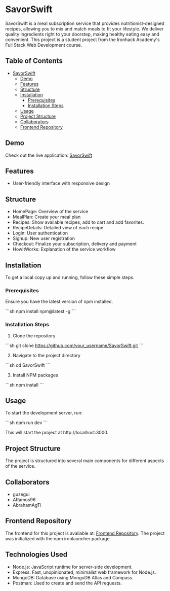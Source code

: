 # SavorSwift

SavorSwift is a meal subscription service that provides nutritionist-designed recipes, allowing you to mix and match meals to fit your lifestyle. We deliver quality ingredients right to your doorstep, making healthy eating easy and convenient. This project is a student project from the Ironhack Academy's Full Stack Web Development course.

## Table of Contents

- [SavorSwift](#savorswift)
  - [Demo](#demo)
  - [Features](#features)
  - [Structure](#structure)
  - [Installation](#installation)
    - [Prerequisites](#prerequisites)
    - [Installation Steps](#installation-steps)
  - [Usage](#usage)
  - [Project Structure](#project-structure)
  - [Collaborators](#collaborators)
  - [Frontend Repository](#frontend-repository)

## Demo

Check out the live application: [SavorSwift](https://savorswift.netlify.app/)

## Features

- User-friendly interface with responsive design

## Structure

- HomePage: Overview of the service
- MealPlan: Create your meal plan
- Recipes: Show available recipes, add to cart and add favorites.
- RecipeDetails: Detailed view of each recipe
- Login: User authentication
- Signup: New user registration
- Checkout: Finalize your subscription, delivery and payment
- HowItWorks: Explanation of the service workflow

## Installation

To get a local copy up and running, follow these simple steps.

### Prerequisites

Ensure you have the latest version of npm installed.

\`\`\`sh
npm install npm@latest -g
\`\`\`

### Installation Steps

1. Clone the repository

\`\`\`sh
git clone https://github.com/your_username/SavorSwift.git
\`\`\`

2. Navigate to the project directory

\`\`\`sh
cd SavorSwift
\`\`\`

3. Install NPM packages

\`\`\`sh
npm install
\`\`\`

## Usage

To start the development server, run:

\`\`\`sh
npm run dev
\`\`\`

This will start the project at http://localhost:3000.

## Project Structure

The project is structured into several main components for different aspects of the service.

## Collaborators

- guzegui
- ARamos96
- AbrahamAgTi

## Frontend Repository

The frontend for this project is available at: [Frontend Repository](https://github.com/ARamos96/Project-3-frontend). The project was initialized with the npm ironlauncher package.

## Technologies Used

- Node.js: JavaScript runtime for server-side development.
- Express: Fast, unopinionated, minimalist web framework for Node.js.
- MongoDB: Database using MongoDB Atlas and Compass.
- Postman: Used to create and send the API requests.